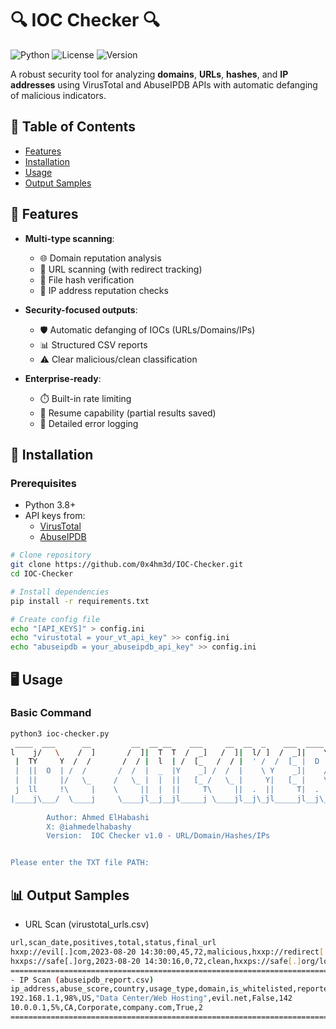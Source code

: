 # 🔍 IOC Checker 🔍

![Python](https://img.shields.io/badge/python-3.8+-blue?logo=python&logoColor=white)
![License](https://img.shields.io/badge/license-MIT-green)
![Version](https://img.shields.io/badge/version-4.2-orange)

A robust security tool for analyzing **domains**, **URLs**, **hashes**, and **IP addresses** using VirusTotal and AbuseIPDB APIs with automatic defanging of malicious indicators.

## 📜 Table of Contents
- [Features](#-features)
- [Installation](#-installation)
- [Usage](#-usage)
- [Output Samples](#-output-samples)
## 🌟 Features

- **Multi-type scanning**:
  - 🌐 Domain reputation analysis
  - 🔗 URL scanning (with redirect tracking)
  - 🔐 File hash verification
  - 📡 IP address reputation checks

- **Security-focused outputs**:
  - 🛡️ Automatic defanging of IOCs (URLs/Domains/IPs)
  - 📊 Structured CSV reports
  - ⚠️ Clear malicious/clean classification

- **Enterprise-ready**:
  - ⏱️ Built-in rate limiting
  - 🔄 Resume capability (partial results saved)
  - 📝 Detailed error logging

## 🚀 Installation

### Prerequisites
- Python 3.8+
- API keys from:
  - [VirusTotal](https://www.virustotal.com/)
  - [AbuseIPDB](https://www.abuseipdb.com/)

```bash
# Clone repository
git clone https://github.com/0x4hm3d/IOC-Checker.git
cd IOC-Checker

# Install dependencies
pip install -r requirements.txt

# Create config file
echo "[API_KEYS]" > config.ini
echo "virustotal = your_vt_api_key" >> config.ini
echo "abuseipdb = your_abuseipdb_api_key" >> config.ini

````
## 🖥️ Usage

### Basic Command
```bash
python3 ioc-checker.py 
 ____  ___      __         __  __ __    ___     __  __  _    ___  ____  
l    j/   \    /  ]       /  ]|  T  T  /  _]   /  ]|  l/ ]  /  _]|    \ 
 |  TY     Y  /  /       /  / |  l  | /  [_   /  / |  ' /  /  [_ |  D  )
 |  ||  O  | /  /       /  /  |  _  |Y    _] /  /  |    \ Y    _]|    / 
 |  ||     |/   \_     /   \_ |  |  ||   [_ /   \_ |     Y|   [_ |    \ 
 j  ll     !\     |    \     ||  |  ||     T\     ||  .  ||     T|  .  Y
|____j\___/  \____j     \____jl__j__jl_____j \____jl__j\_jl_____jl__j\_j
                                                                        
        Author: Ahmed ElHabashi
        X: @iahmedelhabashy
        Version:  IOC Checker v1.0 - URL/Domain/Hashes/IPs


Please enter the TXT file PATH:

```
## 📊 Output Samples
- URL Scan (virustotal_urls.csv)
```bash
url,scan_date,positives,total,status,final_url
hxxp://evil[.]com,2023-08-20 14:30:00,45,72,malicious,hxxp://redirect[.]evil[.]com
hxxps://safe[.]org,2023-08-20 14:30:16,0,72,clean,hxxps://safe[.]org/login
=====================================================================================
- IP Scan (abuseipdb_report.csv)
ip_address,abuse_score,country,usage_type,domain,is_whitelisted,reported_times
192.168.1.1,98%,US,"Data Center/Web Hosting",evil.net,False,142
10.0.0.1,5%,CA,Corporate,company.com,True,2
====================================================================================

